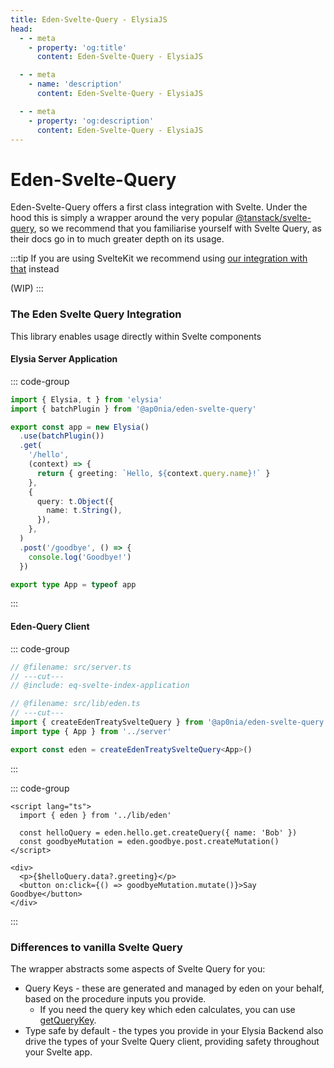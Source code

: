 ```yaml
---
title: Eden-Svelte-Query - ElysiaJS
head:
  - - meta
    - property: 'og:title'
      content: Eden-Svelte-Query - ElysiaJS

  - - meta
    - name: 'description'
      content: Eden-Svelte-Query - ElysiaJS

  - - meta
    - property: 'og:description'
      content: Eden-Svelte-Query - ElysiaJS
---
```


# Eden-Svelte-Query

Eden-Svelte-Query offers a first class integration with Svelte.
Under the hood this is simply a wrapper around the very popular [@tanstack/svelte-query](https://tanstack.com/query/latest),
so we recommend that you familiarise yourself with Svelte Query,
as their docs go in to much greater depth on its usage.

:::tip
If you are using SvelteKit we recommend using [our integration with that](../sveltekit) instead

(WIP)
:::

### The Eden Svelte Query Integration

This library enables usage directly within Svelte components

#### Elysia Server Application

::: code-group

```typescript twoslash include eq-svelte-index-application [src/server.ts]
import { Elysia, t } from 'elysia'
import { batchPlugin } from '@ap0nia/eden-svelte-query'

export const app = new Elysia()
  .use(batchPlugin())
  .get(
    '/hello',
    (context) => {
      return { greeting: `Hello, ${context.query.name}!` }
    },
    {
      query: t.Object({
        name: t.String(),
      }),
    },
  )
  .post('/goodbye', () => {
    console.log('Goodbye!')
  })

export type App = typeof app
```

:::

#### Eden-Query Client

::: code-group

```typescript twoslash [src/lib/eden.ts]
// @filename: src/server.ts
// ---cut---
// @include: eq-svelte-index-application

// @filename: src/lib/eden.ts
// ---cut---
import { createEdenTreatySvelteQuery } from '@ap0nia/eden-svelte-query'
import type { App } from '../server'

export const eden = createEdenTreatySvelteQuery<App>()
```

:::

::: code-group

```svelte [src/routes/+page.svelte]
<script lang="ts">
  import { eden } from '../lib/eden'

  const helloQuery = eden.hello.get.createQuery({ name: 'Bob' })
  const goodbyeMutation = eden.goodbye.post.createMutation()
</script>

<div>
  <p>{$helloQuery.data?.greeting}</p>
  <button on:click={() => goodbyeMutation.mutate()}>Say Goodbye</button>
</div>

```

:::

### Differences to vanilla Svelte Query

The wrapper abstracts some aspects of Svelte Query for you:

- Query Keys - these are generated and managed by eden on your behalf, based on the procedure inputs you provide.
  - If you need the query key which eden calculates, you can use [getQueryKey](./getQueryKey).
- Type safe by default - the types you provide in your Elysia Backend also drive the types of your Svelte Query client,
  providing safety throughout your Svelte app.
